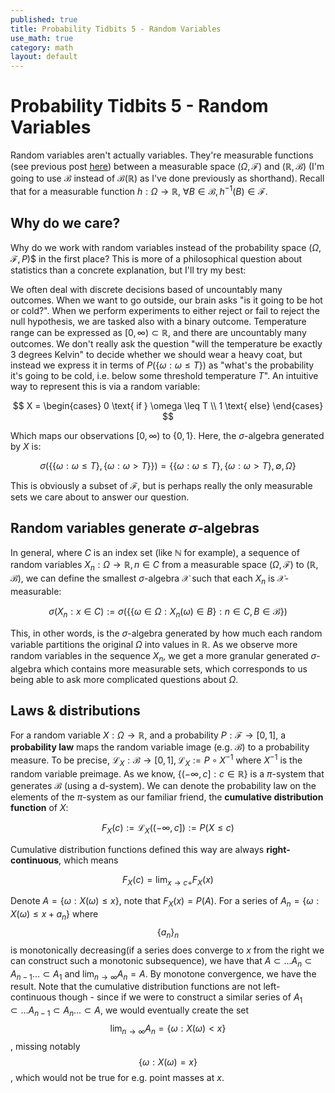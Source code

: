 ```yaml
---
published: true
title: Probability Tidbits 5 - Random Variables
use_math: true
category: math
layout: default
---
```


# Probability Tidbits 5 - Random Variables

Random variables aren't actually variables. They're measurable functions (see previous post [here](https://oneraynyday.github.io/math/2022/08/15/Measure-Theory/)) between a measurable space $(\Omega, \mathcal{F})$ and $(\mathbb{R}, \mathcal{B})$ (I'm going to use $\mathcal{B}$ instead of $\mathcal{B}(\mathbb{R})$ as I've done previously as shorthand). Recall that for a measurable function $h: \Omega \to \mathbb{R}$, $\forall B \in \mathcal{B}, h^{-1}(B) \in \mathcal{F}$.

## Why do we care?
Why do we work with random variables instead of the probability space $(\Omega, \mathcal{F}, P)$$ in the first place? This is more of a philosophical question about statistics than a concrete explanation, but I'll try my best:

We often deal with discrete decisions based of uncountably many outcomes. When we want to go outside, our brain asks "is it going to be hot or cold?". When we perform experiments to either reject or fail to reject the null hypothesis, we are tasked also with a binary outcome. Temperature range can be expressed as  $[0, \infty) \subset \mathbb{R}$, and there are uncountably many outcomes. We don't really ask the question "will the temperature be exactly 3 degrees Kelvin" to decide whether we should wear a heavy coat, but instead we express it in terms of $P(\{\omega: \omega \leq T\})$ as "what's the probability it's going to be cold, i.e. below some threshold temperature $T$". An intuitive way to represent this is via a random variable:

$$
X = \begin{cases}
		0 \text{ if } \omega \leq T \\
		1 \text{ else}
	\end{cases}
$$

Which maps our observations $[0, \infty)$ to $\{0, 1\}$. Here, the $\sigma$-algebra generated by $X$ is:

$$
\sigma(\{\{\omega: \omega \leq T\}, \{\omega: \omega > T\}\}) = \{\{\omega: \omega \leq T\}, \{\omega: \omega > T\}, \emptyset, \Omega\}
$$

This is obviously a subset of $\mathcal{F}$, but is perhaps really the only measurable sets we care about to answer our question. 

## Random variables generate $\sigma$-algebras
In general, where $C$ is an index set (like $\mathbb{N}$ for example), a sequence of random variables $X_n: \Omega \to \mathbb{R}, n \in C$  from a measurable space $(\Omega, \mathcal{F})$ to $(\mathbb{R}, \mathcal{B})$, we can define the smallest $\sigma$-algebra $\mathcal{X}$ such that each $X_n$ is $\mathcal{X}$-measurable:

$$
\sigma(X_n: x \in C) := \sigma(\{\{\omega \in \Omega: X_n(\omega) \in B\} : n \in C, B \in \mathcal{B}\})
$$

This, in other words, is the $\sigma$-algebra generated by how much each random variable partitions the original $\Omega$ into values in $\mathbb{R}$. As we observe more random variables in the sequence $X_n$, we get a more granular generated $\sigma$-algebra which contains more measurable sets, which corresponds to us being able to ask more complicated questions about $\Omega$.

## Laws & distributions

For a random variable $X: \Omega \to \mathbb{R}$, and a probability $P: \mathcal{F} \to [0, 1]$, a **probability law** maps the random variable image (e.g. $\mathcal{B}$) to a probability measure. To be precise, $\mathcal{L}_X: \mathcal{B} \to [0, 1], \mathcal{L}_X := P \circ X^{-1}$ where $X^{-1}$ is the random variable preimage. As we know, $\{(-\infty , c]: c\in \mathbb{R} \}$ is a $\pi$-system that generates $\mathcal{B}$ (using a d-system). We can denote the probability law on the elements of the $\pi$-system as our familiar friend, the **cumulative distribution function** of $X$:

$$
F_X(c) := \mathcal{L}_X((-\infty, c]) := P(X \leq c)
$$

Cumulative distribution functions defined this way are always **right-continuous**, which means

$$
F_X(c) = \text{lim}_{x \to c+} F_X(x)
$$

Denote $A = \{\omega : X(\omega) \leq x\}$, note that $F_X(x) = P(A)$. For a series of $A_n = \{\omega: X(\omega) \leq x + a_n\}$ where $$\{a_n\}_n$$ is monotonically decreasing(if a series does converge to $x$ from the right we can construct such a monotonic subsequence), we have that $A \subset ... A_n \subset A_{n-1} ... \subset A_1$ and $\lim_{n \to \infty} A_n = A$. By monotone convergence, we have the result. Note that the cumulative distribution functions are not left-continuous though - since if we were to construct a similar series of $A_1 \subset ... A_{n-1} \subset A_n ... \subset A$, we would eventually create the set $$\text{lim}_{n \to \infty} A_n = \{\omega : X(\omega) < x\}$$, missing notably $$\{\omega : X(\omega) = x\}$$, which would not be true for e.g. point masses at $x$.

<script src="https://utteranc.es/client.js" repo="OneRaynyDay/oneraynyday.github.io" issue-term="pathname" theme="github-light" crossorigin="anonymous" async> </script>

